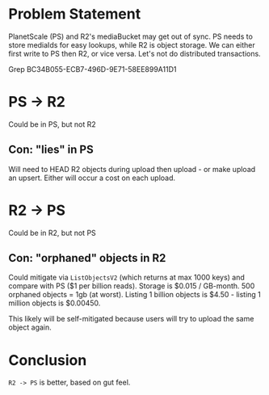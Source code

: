 # Problem Statement

PlanetScale (PS) and R2's mediaBucket may get out of sync. PS needs to store mediaIds for easy lookups, while R2 is object storage. We can either first write to PS then R2, or vice versa. Let's not do distributed transactions.

Grep BC34B055-ECB7-496D-9E71-58EE899A11D1

# PS -> R2

Could be in PS, but not R2

## Con: "lies" in PS

Will need to HEAD R2 objects during upload then upload - or make upload an upsert. Either will occur a cost on each upload.

# R2 -> PS

Could be in R2, but not PS

## Con: "orphaned" objects in R2

Could mitigate via `ListObjectsV2` (which returns at max 1000 keys) and compare with PS ($1 per billion reads). Storage is $0.015 / GB-month. 500 orphaned objects = 1gb (at worst). Listing 1 billion objects is $4.50 - listing 1 million objects is $0.00450.

This likely will be self-mitigated because users will try to upload the same object again.

# Conclusion

`R2 -> PS` is better, based on gut feel.
